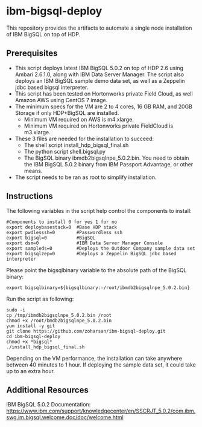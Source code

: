 # ibm-bigsql-deploy

This repository provides the artifacts to automate a single node installation of IBM BigSQL on top of HDP.

## Prerequisites

- This script deploys latest IBM BigSQL 5.0.2 on top of HDP 2.6 using Ambari 2.6.1.0, along with IBM Data Server Manager. The script also deploys an IBM BigSQL sample demo data set, as well as a Zeppelin jdbc based bigsql interpreter.
- This script has been tested on Hortonworks private Field Cloud, as well Amazon AWS using CentOS 7 image.
- The minimum specs for the VM are 2 to 4 cores, 16 GB RAM, and 20GB Storage if only HDP+BigSQL are installed.
  - Minimum VM required on AWS is m4.xlarge.
  - Minimum VM required on Hortonworks private FieldCloud is m3.xlarge.
- These 3 files are needed for the installation to succeed:
  - The shell script install_hdp_bigsql_final.sh
  - The python script shell.bigsql.py
  - The BigSQL binary ibmdb2bigsqlnpe_5.0.2.bin. You need to obtain the IBM BigSQL 5.0.2 binary from IBM Passport Advantage, or other means.
- The script needs to be ran as root to simplify installation.

## Instructions
The following variables in the script help control the components to install:
```
#Components to install 0 for yes 1 for no
export deploybasestack=0  #Base HDP stack
export pwdlesssh=0        #Passwordless ssh
export bigsql=0           #BigSQL
export dsm=0              #IBM Data Server Manager Console
export sampleds=0         #Deploys the Outdoor Company sample data set
export bigsqlzep=0        #Deploys a Zeppelin BigSQL jdbc based interpreter
```
Please point the bigsqlbinary variable to the absolute path of the BigSQL binary:
```
export bigsqlbinary=${bigsqlbinary:-/root/ibmdb2bigsqlnpe_5.0.2.bin}
```
Run the script as following:
```
sudo -i
cp /tmp/ibmdb2bigsqlnpe_5.0.2.bin /root
chmod +x /root/bmdb2bigsqlnpe_5.0.2.bin
yum install -y git
git clone https://github.com/zoharsan/ibm-bigsql-deploy.git
cd ibm-bigsql-deploy
chmod +x *bigsql*
./install_hdp_bigsql_final.sh
```

Depending on the VM performance, the installation can take anywhere between 40 minutes to 1 hour. If deploying the sample data set, it could take up to an extra hour.

## Additional Resources
IBM BigSQL 5.0.2 Documentation:
https://www.ibm.com/support/knowledgecenter/en/SSCRJT_5.0.2/com.ibm.swg.im.bigsql.welcome.doc/doc/welcome.html


